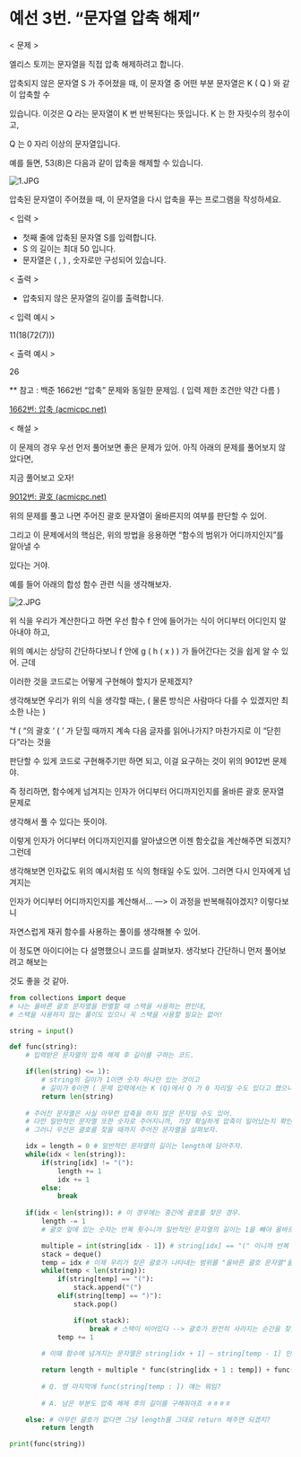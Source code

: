 # 예선 3번. “문자열 압축 해제”

< 문제 > 

 엘리스 토끼는 문자열을 직접 압축 해제하려고 합니다. 

 압축되지 않은 문자열 S 가 주어졌을 때, 이 문자열 중 어떤 부분 문자열은 K ( Q ) 와 같이 압축할 수

있습니다. 이것은 Q 라는 문자열이 K 번 반복된다는 뜻입니다. K 는 한 자릿수의 정수이고, 

Q 는 0 자리 이상의 문자열입니다. 

 예를 들면, 53(8)은 다음과 같이 압축을 해제할 수 있습니다. 

![1.JPG](%E1%84%8B%E1%85%A8%E1%84%89%E1%85%A5%E1%86%AB%203%E1%84%87%E1%85%A5%E1%86%AB%20%E2%80%9C%E1%84%86%E1%85%AE%E1%86%AB%E1%84%8C%E1%85%A1%E1%84%8B%E1%85%A7%E1%86%AF%20%E1%84%8B%E1%85%A1%E1%86%B8%E1%84%8E%E1%85%AE%E1%86%A8%20%E1%84%92%E1%85%A2%E1%84%8C%E1%85%A6%E2%80%9D%2082f2767bafd641a09ce0d091aed95f27/1.jpg)

 압축된 문자열이 주어졌을 때, 이 문자열을 다시 압축을 푸는 프로그램을 작성하세요. 

< 입력 > 

- 첫째 줄에 압축된 문자열 S를 입력합니다.
- S 의 길이는 최대 50 입니다.
- 문자열은 ( , ) , 숫자로만 구성되어 있습니다.

< 출력 > 

- 압축되지 않은 문자열의 길이를 출력합니다.

< 입력 예시 > 

11(18(72(7)))

< 출력 예시 > 

26

** 참고 : 백준 1662번 “압축” 문제와 동일한 문제임. ( 입력 제한 조건만 약간 다름 ) 

[1662번: 압축 (acmicpc.net)](https://www.acmicpc.net/problem/1662)

< 해설 > 

 이 문제의 경우 우선 먼저 풀어보면 좋은 문제가 있어. 아직 아래의 문제를 풀어보지 않았다면, 

지금 풀어보고 오자! 

[9012번: 괄호 (acmicpc.net)](https://www.acmicpc.net/problem/9012)

 위의 문제를 풀고 나면 주어진 괄호 문자열이 올바른지의 여부를 판단할 수 있어. 

그리고 이 문제에서의 핵심은, 위의 방법을 응용하면 “함수의 범위가 어디까지인지”를 알아낼 수 

있다는 거야. 

 예를 들어 아래의 합성 함수 관련 식을 생각해보자. 

![2.JPG](%E1%84%8B%E1%85%A8%E1%84%89%E1%85%A5%E1%86%AB%203%E1%84%87%E1%85%A5%E1%86%AB%20%E2%80%9C%E1%84%86%E1%85%AE%E1%86%AB%E1%84%8C%E1%85%A1%E1%84%8B%E1%85%A7%E1%86%AF%20%E1%84%8B%E1%85%A1%E1%86%B8%E1%84%8E%E1%85%AE%E1%86%A8%20%E1%84%92%E1%85%A2%E1%84%8C%E1%85%A6%E2%80%9D%2082f2767bafd641a09ce0d091aed95f27/2.jpg)

 위 식을 우리가 계산한다고 하면 우선 함수 f 안에 들어가는 식이 어디부터 어디인지 알아내야 하고,

위의 예시는 상당히 간단하다보니 f 안에 g ( h ( x ) ) 가 들어간다는 것을 쉽게 알 수 있어. 근데 

이러한 것을 코드로는 어떻게 구현해야 할지가 문제겠지? 

 생각해보면 우리가 위의 식을 생각할 때는, ( 물론 방식은 사람마다 다를 수 있겠지만 최소한 나는 )

“f ( “의 괄호 ‘ ( ’ 가 닫힐 때까지 계속 다음 글자를 읽어나가지? 마찬가지로 이 “닫힌다”라는 것을 

판단할 수 있게 코드로 구현해주기만 하면 되고, 이걸 요구하는 것이 위의 9012번 문제야. 

 즉 정리하면, 함수에게 넘겨지는 인자가 어디부터 어디까지인지를 올바른 괄호 문자열 문제로 

생각해서 풀 수 있다는 뜻이야.

 이렇게 인자가 어디부터 어디까지인지를 알아냈으면 이젠 함숫값을 계산해주면 되겠지? 그런데 

생각해보면 인자값도 위의 예시처럼 또 식의 형태일 수도 있어. 그러면 다시 인자에게 넘겨지는

인자가 어디부터 어디까지인지를 계산해서… —> 이 과정을 반복해줘야겠지? 이렇다보니 

자연스럽게 재귀 함수를 사용하는 풀이를 생각해볼 수 있어. 

 이 정도면 아이디어는 다 설명했으니 코드를 살펴보자. 생각보다 간단하니 먼저 풀어보려고 해보는

것도 좋을 것 같아. 

```python
from collections import deque 
# 나는 올바른 괄호 문자열을 판별할 때 스택을 사용하는 편인데, 
# 스택을 사용하지 않는 풀이도 있으니 꼭 스택을 사용할 필요는 없어! 

string = input() 

def func(string): 
    # 입력받은 문자열의 압축 해제 후 길이를 구하는 코드. 

    if(len(string) <= 1): 
        # string의 길이가 1이면 숫자 하나만 있는 것이고
        # 길이가 0이면 ( 문제 입력에서는 K (Q)에서 Q 가 0 자리일 수도 있다고 했으니...) 그냥 0을 리턴해주면 되니까 
        return len(string) 
    
    # 주어진 문자열은 사실 아무런 압축을 하지 않은 문자일 수도 있어.
    # 다만 일반적인 문자열 또한 숫자로 주어지니까, 가장 확실하게 압축이 일어났는지 확인하는 방법은 괄호를 찾는거야. 
    # 그러니 우선은 괄호를 찾을 때까지 주어진 문자열을 살펴보자. 

    idx = length = 0 # 일반적인 문자열의 길이는 length에 담아주자. 
    while(idx < len(string)): 
        if(string[idx] != "("):
            length += 1 
            idx += 1 
        else: 
            break 
    
    if(idx < len(string)): # 이 경우에는 중간에 괄호를 찾은 경우. 
        length -= 1 
        # 괄호 앞에 있는 숫자는 반복 횟수니까 일반적인 문자열의 길이는 1을 빼야 올바르게 계산이 돼. 

        multiple = int(string[idx - 1]) # string[idx] == "(" 이니까 반복 횟수는 idx - 1에 있는 숫자야. 
        stack = deque() 
        temp = idx # 이제 우리가 찾은 괄호가 나타내는 범위를 "올바른 괄호 문자열"을 이용해서 찾자. 
        while(temp < len(string)): 
            if(string[temp] == "("): 
                stack.append("(")
            elif(string[temp] == ")"): 
                stack.pop() 

                if(not stack): 
                    break # 스택이 비어있다 --> 괄호가 완전히 사라지는 순간을 찾았다! 
            temp += 1         
            
        # 이때 함수에 넘겨지는 문자열은 string[idx + 1] ~ string[temp - 1] 인데, 인덱스를 헷갈리지 않도록 조심! 

        return length + multiple * func(string[idx + 1 : temp]) + func(string[temp + 1 : ])
    
        # Q. 엥 마지막에 func(string[temp : ]) 얘는 뭐임? 
        
        # A. 남은 부분도 압축 해제 후의 길이를 구해줘야죠 ㅎㅎㅎㅎ 

    else: # 아무런 괄호가 없다면 그냥 length를 그대로 return 해주면 되겠지? 
        return length 

print(func(string)) 
```